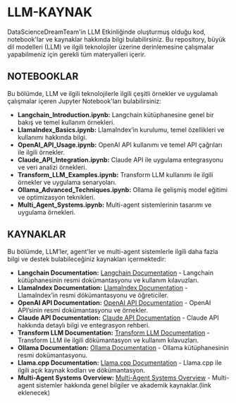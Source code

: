 # LLM-KAYNAK

DataScienceDreamTeam'in LLM Etkinliğinde oluşturmuş olduğu kod, notebook'lar ve kaynaklar hakkında bilgi bulabilirsiniz. Bu repository, büyük dil modelleri (LLM) ve ilgili teknolojiler üzerine derinlemesine çalışmalar yapabilmeniz için gerekli tüm materyalleri içerir.

## NOTEBOOKLAR

Bu bölümde, LLM ve ilgili teknolojilerle ilgili çeşitli örnekler ve uygulamalı çalışmalar içeren Jupyter Notebook'ları bulabilirsiniz:

* **Langchain_Introduction.ipynb:** Langchain kütüphanesine genel bir bakış ve temel kullanım örnekleri.
* **LlamaIndex_Basics.ipynb:** LlamaIndex’in kurulumu, temel özellikleri ve kullanımı hakkında bilgi.
* **OpenAI_API_Usage.ipynb:** OpenAI API kullanımı ve temel API çağrıları ile ilgili örnekler.
* **Claude_API_Integration.ipynb:** Claude API ile uygulama entegrasyonu ve veri analizi örnekleri.
* **Transform_LLM_Examples.ipynb:** Transform LLM kullanımı ile ilgili örnekler ve uygulama senaryoları.
* **Ollama_Advanced_Techniques.ipynb:** Ollama ile gelişmiş model eğitimi ve optimizasyon teknikleri.
* **Multi_Agent_Systems.ipynb:** Multi-agent sistemlerinin tasarımı ve uygulama örnekleri.

## KAYNAKLAR

Bu bölümde, LLM’ler, agent'ler ve multi-agent sistemlerle ilgili daha fazla bilgi ve destek bulabileceğiniz kaynakları içermektedir:

* **Langchain Documentation:** [Langchain Documentation](https://python.langchain.com/v0.2/docs/introduction/) - Langchain kütüphanesinin resmi dokümantasyonu ve kullanım kılavuzları.
* **LlamaIndex Documentation:** [LlamaIndex Documentation](https://docs.llamaindex.ai/en/stable/DOCS_README/) - LlamaIndex’in resmi dökümantasyonu ve öğreticiler.
* **OpenAI API Documentation:** [OpenAI API Documentation](https://platform.openai.com/docs/api-reference/introduction) - OpenAI API’sinin resmi dokümantasyonu ve örnekler.
* **Claude API Documentation:** [Claude API Documentation](https://docs.anthropic.com/en/api/getting-started) - Claude API hakkında detaylı bilgi ve entegrasyon rehberi.
* **Transform LLM Documentation:** [Transform LLM Documentation](https://huggingface.co/docs/transformers/llm_tutorial) - Transform LLM ile ilgili dökümantasyon ve kullanım kılavuzları.
* **Ollama Documentation:** [Ollama Documentation](https://github.com/ollama/ollama/blob/main/docs/api.md) - Ollama kütüphanesinin resmi dokümantasyonu.
* **Llama.cpp Documentation:** [Llama.cpp Documentation](https://github.com/ggerganov/llama.cpp) - Llama.cpp ile ilgili açık kaynak kodları ve dökümantasyon.
* **Multi-Agent Systems Overview:** [Multi-Agent Systems Overview](#) - Multi-agent sistemler hakkında genel bilgiler ve akademik kaynaklar.(link eklenecek)
